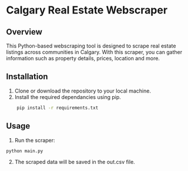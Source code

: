 # Calgary Real Estate Webscraper

## Overview

This Python-based webscraping tool is designed to scrape real estate listings across communities in Calgary. With this scraper, you can gather information such as property details, prices, location and more.

## Installation

1. Clone or download the repository to your local machine.
2. Install the required dependancies using pip.

```bash
    pip install -r requirements.txt
```

## Usage

1. Run the scraper:

```bash
python main.py
```

2. The scraped data will be saved in the out.csv file.
